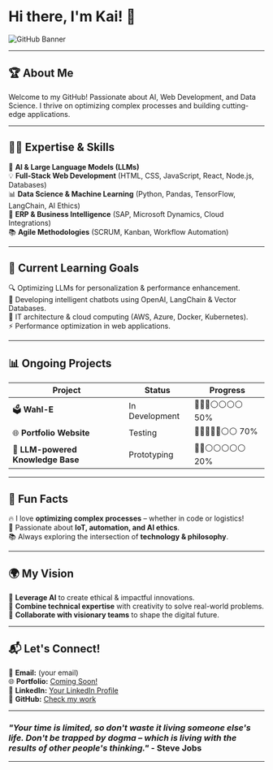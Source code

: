 # Hi there, I'm Kai! 👋

![GitHub Banner](https://raw.githubusercontent.com/nakzyhyh/memyselfandi/main/github_slider.png)

---

## 🏆 About Me
Welcome to my GitHub! Passionate about AI, Web Development, and Data Science. I thrive on optimizing complex processes and building cutting-edge applications.

---

## 👨‍💻 Expertise & Skills

🎯 **AI & Large Language Models (LLMs)**  
💡 **Full-Stack Web Development** (HTML, CSS, JavaScript, React, Node.js, Databases)  
📊 **Data Science & Machine Learning** (Python, Pandas, TensorFlow, LangChain, AI Ethics)  
🚀 **ERP & Business Intelligence** (SAP, Microsoft Dynamics, Cloud Integrations)  
📚 **Agile Methodologies** (SCRUM, Kanban, Workflow Automation)  

---

## 🌱 Current Learning Goals

🔍 Optimizing LLMs for personalization & performance enhancement.  
🚀 Developing intelligent chatbots using OpenAI, LangChain & Vector Databases.  
📡 IT architecture & cloud computing (AWS, Azure, Docker, Kubernetes).  
⚡ Performance optimization in web applications.  

---

## 📊 Ongoing Projects

| Project | Status | Progress |
|---------|--------|----------|
| 🗳️ **Wahl-E** | In Development | 🔵🔵🔵⚪⚪⚪⚪ 50% |
| 🌐 **Portfolio Website** | Testing | 🔵🔵🔵🔵🔵⚪⚪ 70% |
| 🧠 **LLM-powered Knowledge Base** | Prototyping | 🔵🔵⚪⚪⚪⚪⚪ 20% |

---

## 🎉 Fun Facts

🔥 I love **optimizing complex processes** – whether in code or logistics!  
🤖 Passionate about **IoT, automation, and AI ethics**.  
📚 Always exploring the intersection of **technology & philosophy**.  

---

## 🌍 My Vision

🚀 **Leverage AI** to create ethical & impactful innovations.  
🎨 **Combine technical expertise** with creativity to solve real-world problems.  
🤝 **Collaborate with visionary teams** to shape the digital future.  

---

## 📬 Let's Connect!
📧 **Email:** (your email)  
🌐 **Portfolio:** [Coming Soon!](#)  
🔗 **LinkedIn:** [Your LinkedIn Profile](#)  
🐙 **GitHub:** [Check my work](https://github.com/nakzyhyh)  

---

### _"Your time is limited, so don't waste it living someone else's life. Don't be trapped by dogma – which is living with the results of other people's thinking."_ - **Steve Jobs**  

---

